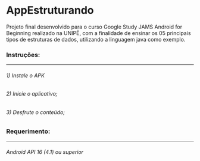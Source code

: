 # AppEstruturando
Projeto final desenvolvido para o curso Google Study JAMS Android for Beginning realizado na UNIPÊ, com a finalidade de ensinar os 05 principais tipos de estruturas de dados, utilizando a linguagem java como exemplo.

### Instruções:
--------------------------------
###### 1) Instale o APK
###### 2) Inicie o aplicativo;
###### 3) Desfrute o conteúdo;


### Requerimento:
--------------------------------
###### Android API 16 (4.1) ou superior

